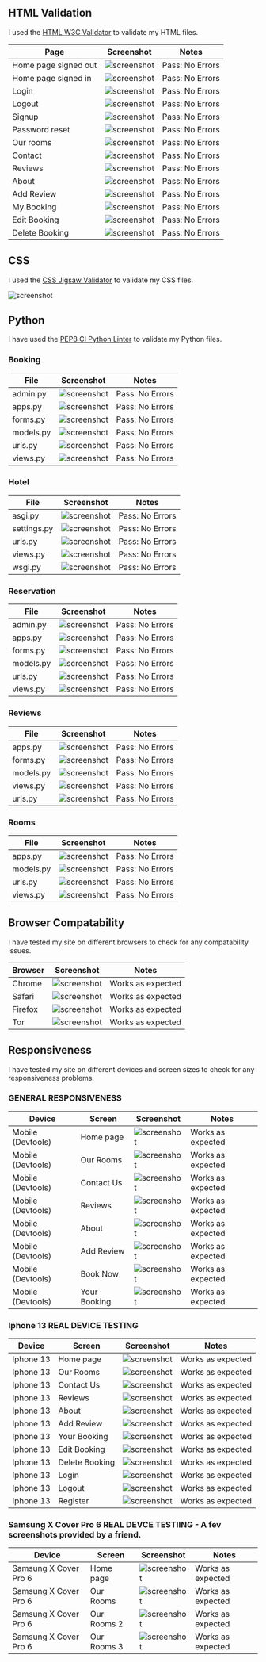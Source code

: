 ## HTML Validation

I used the [HTML W3C Validator](https://validator.w3.org) to validate my HTML files.

| Page | Screenshot | Notes |
| --- |--- | --- |
| Home page signed out | ![screenshot](documentation/images/testing/html_validator/home_loggedout.png)| Pass: No Errors |
| Home page signed in| ![screenshot](documentation/images/testing/html_validator/home_loggedin.png)| Pass: No Errors |
| Login| ![screenshot](documentation/images/testing/html_validator/login.png)| Pass: No Errors |
| Logout| ![screenshot](documentation/images/testing/html_validator/logout.png)| Pass: No Errors |
| Signup| ![screenshot](documentation/images/testing/html_validator/signup.png)| Pass: No Errors |
| Password reset| ![screenshot](documentation/images/testing/html_validator/pass_reset.png)| Pass: No Errors |
| Our rooms| ![screenshot](documentation/images/testing/html_validator/our_rooms.png)| Pass: No Errors |
| Contact| ![screenshot](documentation/images/testing/html_validator/contactvalid.png)| Pass: No Errors |
| Reviews| ![screenshot](documentation/images/testing/html_validator/reviews_page.png)| Pass: No Errors |
| About| ![screenshot](documentation/images/testing/html_validator/aboutvalid.png)| Pass: No Errors |
| Add Review| ![screenshot](documentation/images/testing/html_validator/reviewsvalid.png)| Pass: No Errors |
| My Booking| ![screenshot](documentation/images/testing/html_validator/my_bookings.png)| Pass: No Errors |
| Edit Booking| ![screenshot](documentation/images/testing/html_validator/edit_booking.png)| Pass: No Errors |
| Delete Booking| ![screenshot](documentation/images/testing/html_validator/delete_booking.png)| Pass: No Errors |

## CSS

I used the [CSS Jigsaw Validator](https://jigsaw.w3.org/css-validator) to validate my CSS files.

![screenshot](documentation/images/testing/html_validator/css_valid.png)

## Python

I have used the [PEP8 CI Python Linter](https://pep8ci.herokuapp.com) to validate my Python files.

### Booking

| File | Screenshot | Notes |
| --- | --- | --- |
| admin.py | ![screenshot](documentation/images/testing/python/booking/booking_admin.png) | Pass: No Errors |
| apps.py | ![screenshot](documentation/images/testing/python/booking/booking_apps.png) | Pass: No Errors |
| forms.py| ![screenshot](documentation/images/testing/python/booking/booking_forms.png) | Pass: No Errors |
| models.py | ![screenshot](documentation/images/testing/python/booking/booking_models.png) | Pass: No Errors |
| urls.py | ![screenshot](documentation/images/testing/python/booking/booking_urls.png) | Pass: No Errors |
| views.py | ![screenshot](documentation/images/testing/python/booking/booking_views.png) | Pass: No Errors |

### Hotel

| File | Screenshot | Notes |
| --- | --- | --- |
| asgi.py | ![screenshot](documentation/images/testing/python/hotel/hotel_asgi.png) | Pass: No Errors |
| settings.py | ![screenshot](/Users/mylastary/CONDOHOTEL/documentation/images/testing/python/hotel/hotel_settings.png) | Pass: No Errors |
| urls.py | ![screenshot](documentation/images/testing/python/hotel/hotel_urls.png) | Pass: No Errors |
| views.py | ![screenshot](documentation/images/testing/python/hotel/hotel_views.png) | Pass: No Errors |
| wsgi.py | ![screenshot](documentation/images/testing/python/hotel/hotel_wsgi.png) | Pass: No Errors |

### Reservation

| File | Screenshot | Notes |
| --- | --- | --- |
| admin.py | ![screenshot](documentation/images/testing/python/reservation/reservation_admin.png) | Pass: No Errors |
| apps.py | ![screenshot](documentation/images/testing/python/reservation/reservation_apps.png) | Pass: No Errors |
| forms.py | ![screenshot](documentation/images/testing/python/reservation/reservation_forms.png) | Pass: No Errors |
| models.py | ![screenshot](documentation/images/testing/python/reservation/reservation_models.png) | Pass: No Errors |
| urls.py | ![screenshot](documentation/images/testing/python/reservation/reservation_urls.png) | Pass: No Errors |
| views.py | ![screenshot](documentation/images/testing/python/reservation/reservation_views.png) | Pass: No Errors |

### Reviews

| File | Screenshot | Notes |
| --- | --- | --- |
| apps.py | ![screenshot](documentation/images/testing/python/reviews/review_apps.png) | Pass: No Errors |
| forms.py | ![screenshot](documentation/images/testing/python/reviews/review_forms.png) | Pass: No Errors |
| models.py | ![screenshot](documentation/images/testing/python/reviews/review_models.png) | Pass: No Errors |
| views.py | ![screenshot](documentation/images/testing/python/reviews/review_views.png) | Pass: No Errors |
| urls.py | ![screenshot](documentation/images/testing/python/reviews/reviews_urls.png) | Pass: No Errors |

### Rooms

| File | Screenshot | Notes |
| --- | --- | --- |
| apps.py | ![screenshot](documentation/images/testing/python/rooms/rooms_apps.png) | Pass: No Errors |
| models.py | ![screenshot](documentation/images/testing/python/rooms/rooms_models.png) | Pass: No Errors |
| urls.py | ![screenshot](documentation/images/testing/python/rooms/rooms_urls.png) | Pass: No Errors |
| views.py | ![screenshot](documentation/images/testing/python/rooms/rooms_view.png) | Pass: No Errors |

## Browser Compatability

I have tested my site on different browsers to check for any compatability issues.

| Browser | Screenshot | Notes |
| --- | --- | --- |
| Chrome | ![screenshot](documentation/images/chrome.png) | Works as expected |
| Safari | ![screenshot](documentation/images/safari.png) | Works as expected |
| Firefox | ![screenshot](documentation/images/firefox.png) | Works as expected |
| Tor | ![screenshot](documentation/images/Tor.png) | Works as expected |

## Responsiveness

I have tested my site on different devices and screen sizes to check for any responsiveness problems.

### GENERAL RESPONSIVENESS
| Device | Screen |Screenshot | Notes |
| --- | --- | --- | --- |
| Mobile (Devtools)| Home page | ![screenshot](documentation/images/responsivness/general/responsive1.png) | Works as expected |
| Mobile (Devtools)| Our Rooms | ![screenshot](documentation/images/responsivness/general/responsive2.png) | Works as expected |
| Mobile (Devtools)| Contact Us | ![screenshot](documentation/images/responsivness/general/responsive3.png) | Works as expected |
| Mobile (Devtools)| Reviews | ![screenshot](documentation/images/responsivness/general/responsive4.png) | Works as expected |
| Mobile (Devtools)| About | ![screenshot](documentation/images/responsivness/general/responsive5.png) | Works as expected |
| Mobile (Devtools)| Add Review | ![screenshot](documentation/images/responsivness/general/responsive6.png) | Works as expected |
| Mobile (Devtools)| Book Now | ![screenshot](documentation/images/responsivness/general/responsive7.png) | Works as expected |
| Mobile (Devtools)| Your Booking | ![screenshot](documentation/images/responsivness/general/responsive8.png) | Works as expected |

### Iphone 13 REAL DEVICE TESTING

| Device | Screen |Screenshot | Notes |
| --- | --- | --- | --- |
| Iphone 13 | Home page | ![screenshot](documentation/images/responsivness/IPHONE_13real/iphone12.PNG) | Works as expected |
| Iphone 13| Our Rooms | ![screenshot](documentation/images/responsivness/IPHONE_13real/iphone11.PNG) | Works as expected |
| Iphone 13| Contact Us | ![screenshot](documentation/images/responsivness/IPHONE_13real/iphone10.PNG) | Works as expected |
| Iphone 13| Reviews | ![screenshot](documentation/images/responsivness/IPHONE_13real/iphone9.PNG) | Works as expected |
| Iphone 13| About | ![screenshot](documentation/images/responsivness/IPHONE_13real/iphone8.PNG) | Works as expected |
| Iphone 13| Add Review | ![screenshot](documentation/images/responsivness/IPHONE_13real/iphone7.PNG) | Works as expected |
| Iphone 13| Your Booking | ![screenshot](documentation/images/responsivness/IPHONE_13real/iphone6.PNG) | Works as expected |
| Iphone 13| Edit Booking | ![screenshot](documentation/images/responsivness/IPHONE_13real/iphone5.PNG) | Works as expected |
| Iphone 13| Delete Booking | ![screenshot](documentation/images/responsivness/IPHONE_13real/iphone4.PNG) | Works as expected |
| Iphone 13| Login | ![screenshot](documentation/images/responsivness/IPHONE_13real/iphone1.PNG) | Works as expected |
| Iphone 13| Logout| ![screenshot](documentation/images/responsivness/IPHONE_13real/iphone3.PNG) | Works as expected |
| Iphone 13| Register | ![screenshot](documentation/images/responsivness/IPHONE_13real/iphone2.PNG) | Works as expected |

### Samsung X Cover Pro 6 REAL DEVCE TESTIING - A fev screenshots provided by a friend.

| Device | Screen |Screenshot | Notes |
| --- | --- | --- | --- |
| Samsung X Cover Pro 6 | Home page | ![screenshot](documentation/images/responsivness/Samsung_xcover_pro/xcover2.jpg) | Works as expected |
| Samsung X Cover Pro 6| Our Rooms | ![screenshot](documentation/images/responsivness/Samsung_xcover_pro/xcover1.jpg) | Works as expected |
| Samsung X Cover Pro 6| Our Rooms 2 | ![screenshot](documentation/images/responsivness/Samsung_xcover_pro/xcover3.jpg) | Works as expected |
| Samsung X Cover Pro 6| Our Rooms 3 | ![screenshot](documentation/images/responsivness/Samsung_xcover_pro/xcover4.jpg) | Works as expected |